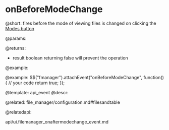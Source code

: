 onBeforeModeChange
=============

@short:
	fires before the mode of viewing files is changed on clicking the <a href="file_manager/configuration.md#modes">Modes button</a>
	

@params:

@returns:

- result		boolean			returning false will prevent the operation



@example:

@example:
$$("fmanager").attachEvent("onBeforeModeChange", function(){
    // your code
    return true;
});


@template:	api_event
@descr:

@related:
file_manager/configuration.md#filesandtable


@relatedapi:

api/ui.filemanager_onaftermodechange_event.md





